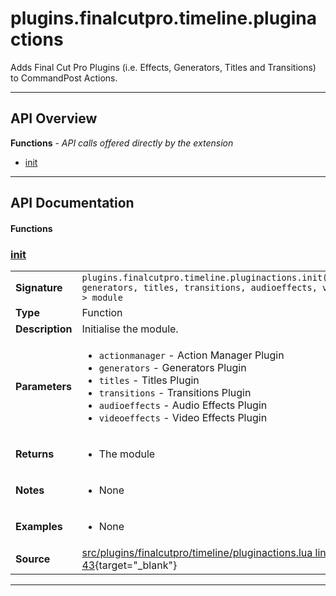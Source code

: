# plugins.finalcutpro.timeline.pluginactions

Adds Final Cut Pro Plugins (i.e. Effects, Generators, Titles and Transitions) to CommandPost Actions.

---

## API Overview
**Functions** - _API calls offered directly by the extension_
 * [init](#init)


---

## API Documentation

#### Functions


### [init](#init)

|                                             |                                                                                     |
| --------------------------------------------|-------------------------------------------------------------------------------------|
| **Signature**                               | `plugins.finalcutpro.timeline.pluginactions.init(actionmanager, generators, titles, transitions, audioeffects, videoeffects) -> module`                                                                    |
| **Type**                                    | Function                                                                     |
| **Description**                             | Initialise the module.                                                                     |
| **Parameters**                              | <ul><li>`actionmanager` - Action Manager Plugin</li><li>`generators` - Generators Plugin</li><li>`titles` - Titles Plugin</li><li>`transitions` - Transitions Plugin</li><li>`audioeffects` - Audio Effects Plugin</li><li>`videoeffects` - Video Effects Plugin</li></ul> |
| **Returns**                                 | <ul><li>The module</li></ul>          |
| **Notes**                                   | <ul><li>None</li></ul> |
| **Examples**                                | <ul><li>None</li></ul> |
| **Source**                                  | [src/plugins/finalcutpro/timeline/pluginactions.lua line 43](https://github.com/CommandPost/CommandPost/blob/develop/src/plugins/finalcutpro/timeline/pluginactions.lua#L43){target="_blank"} |

---

